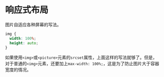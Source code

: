 # 响应式布局

图片自适应各种屏幕的写法。

```css
img {
  width: 100%;
  height: auto;
}
```

如果使用`<img>`或`<picture>`元素的`srcset`属性，上面这样的写法就够了。但是，对于普通的`<img>`元素，还要加上`max-width: 100%;`，这是为了防止图片大于容器宽度的情况。
